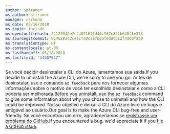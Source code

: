 ```yaml
---
author: sptramer
ms.author: sttramer
manager: carmonm
ms.date: 05/16/2018
ms.topic: include
ms.openlocfilehash: 24127042e7c44071616d46c967c84fb648f5e353
ms.sourcegitcommit: 8b4629a42ceecf30c1efbc6fdddf512f4dddfab0
ms.translationtype: HT
ms.contentlocale: pt-BR
ms.lasthandoff: 05/18/2018
ms.locfileid: "34307627"
---
```

<span data-ttu-id="970af-101">Se você decidir desinstalar a CLI do Azure, lamentamos sua saída.</span><span class="sxs-lookup"><span data-stu-id="970af-101">If you decide to uninstall the Azure CLI, we're sorry to see you go.</span></span> <span data-ttu-id="970af-102">Antes de desinstalar, use o comando `az feedback` para nos fornecer algumas informações sobre o motivo de você ter escolhido desinstalar e como a CLI poderia ser melhorada.</span><span class="sxs-lookup"><span data-stu-id="970af-102">Before you uninstall, use the `az feedback` command to give some information about why you chose to uninstall and how the CLI could be improved.</span></span> <span data-ttu-id="970af-103">Nosso objetivo é deixar a CLI do Azure livre de bugs e amigável ao usuário.</span><span class="sxs-lookup"><span data-stu-id="970af-103">Our goal is to make the Azure CLI bug-free and user-friendly.</span></span> <span data-ttu-id="970af-104">Se você encontrou um erro, agradeceríamos se [registrasse um problema do GitHub](https://github.com/Azure/azure-cli/issues).</span><span class="sxs-lookup"><span data-stu-id="970af-104">If you encountered a bug, we'd appreciate it if you [file a GitHub issue](https://github.com/Azure/azure-cli/issues).</span></span>
